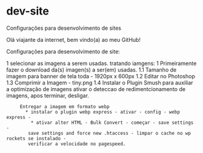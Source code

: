 # dev-site
 Configurações para desenvolvimento de sites


Olá viajante da internet, bem vindo(a) ao meu GitHub!


Configurações para desenvolvimento de site:

1 selecionar as imagens a serem usadas.
    tratando iamgens:
        1 Primeiramente fazer o download da(s) imagen(s) a ser(em) usadas.
         1.1 Tamanho de imagem para banner de tela toda - 1920px x 600px
         1.2 Editar no Photoshop
         1.3 Comprimir a Imagem - tiny.png
         1.4 Instalar o Plugin Smush para auxiliar a optimização de imagens
            ativar o deteccao de redimentcionamento de imagens, apos terminar, desligar.
         

         Entregar a imagem em formato webp
           * instalar o plugin webp express - ativar - config - webp express - 
             * ativar alter HTML - Bulk Convert - começar - save settings - 
            save settings and force new .htaccess - limpar o cache no wp rockets se instalado - 
            verificar a velocidade no pagespeed.